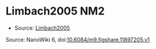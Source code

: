 <a name="material" />

# Limbach2005 NM2
<script type="application/ld+json">
  {
    "@context": "https://schema.org/",
    "@type": "ChemicalSubstance",
    "@id": "https://egonw.github.io/nanowiki/nanowiki162.html#material",
    "http://purl.org/dc/terms/conformsTo":
      {
        "@type": "CreativeWork",
        "@id": "https://bioschemas.org/profiles/ChemicalSubstance/0.4-RELEASE/"
      },
    "identfier": "162",
    "name": "Limbach2005 NM2",
    "url": "https://egonw.github.io/nanowiki/nanowiki162.html#material",
    "sameAs": "http://127.0.0.1/mediawiki/index.php/Special:URIResolver/Limbach2005_NM2"
  }
</script>


* Source: [Limbach2005](Limbach2005.md)


Source: NanoWiki 6, doi:[10.6084/m9.figshare.11897205.v1](https://doi.org/10.6084/m9.figshare.11897205.v1)

